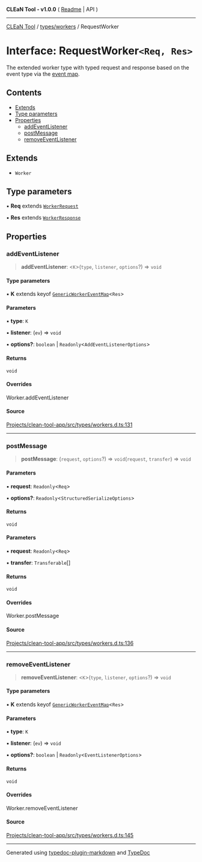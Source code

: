 **CLEaN Tool - v1.0.0** ( [Readme](../../../README.md) \| API )

***

[CLEaN Tool](../../../modules.md) / [types/workers](../README.md) / RequestWorker

# Interface: RequestWorker`<Req, Res>`

The extended worker type with typed request and response based on the event type via the [event map](GenericWorkerEventMap.md).

## Contents

- [Extends](RequestWorker.md#extends)
- [Type parameters](RequestWorker.md#type-parameters)
- [Properties](RequestWorker.md#properties)
  - [addEventListener](RequestWorker.md#addeventlistener)
  - [postMessage](RequestWorker.md#postmessage)
  - [removeEventListener](RequestWorker.md#removeeventlistener)

## Extends

- `Worker`

## Type parameters

▪ **Req** extends [`WorkerRequest`](../type-aliases/WorkerRequest.md)

▪ **Res** extends [`WorkerResponse`](../type-aliases/WorkerResponse.md)

## Properties

### addEventListener

> **addEventListener**: \<`K`\>(`type`, `listener`, `options`?) => `void`

#### Type parameters

▪ **K** extends keyof [`GenericWorkerEventMap`](GenericWorkerEventMap.md)\<`Res`\>

#### Parameters

▪ **type**: `K`

▪ **listener**: (`ev`) => `void`

▪ **options?**: `boolean` \| `Readonly`\<`AddEventListenerOptions`\>

#### Returns

`void`

#### Overrides

Worker.addEventListener

#### Source

[Projects/clean-tool-app/src/types/workers.d.ts:131](https://github.com/yuckyh/clean-tool-app/)

***

### postMessage

> **postMessage**: (`request`, `options`?) => `void`(`request`, `transfer`) => `void`

#### Parameters

▪ **request**: `Readonly`\<`Req`\>

▪ **options?**: `Readonly`\<`StructuredSerializeOptions`\>

#### Returns

`void`

#### Parameters

▪ **request**: `Readonly`\<`Req`\>

▪ **transfer**: `Transferable`[]

#### Returns

`void`

#### Overrides

Worker.postMessage

#### Source

[Projects/clean-tool-app/src/types/workers.d.ts:136](https://github.com/yuckyh/clean-tool-app/)

***

### removeEventListener

> **removeEventListener**: \<`K`\>(`type`, `listener`, `options`?) => `void`

#### Type parameters

▪ **K** extends keyof [`GenericWorkerEventMap`](GenericWorkerEventMap.md)\<`Res`\>

#### Parameters

▪ **type**: `K`

▪ **listener**: (`ev`) => `void`

▪ **options?**: `boolean` \| `Readonly`\<`EventListenerOptions`\>

#### Returns

`void`

#### Overrides

Worker.removeEventListener

#### Source

[Projects/clean-tool-app/src/types/workers.d.ts:145](https://github.com/yuckyh/clean-tool-app/)

***

Generated using [typedoc-plugin-markdown](https://www.npmjs.com/package/typedoc-plugin-markdown) and [TypeDoc](https://typedoc.org/)
